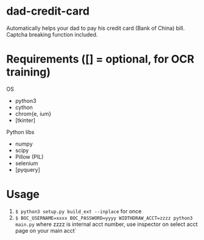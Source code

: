 # dad-credit-card
Automatically helps your dad to pay his credit card (Bank of China) bill. Captcha breaking function included.

# Requirements ([] = optional, for OCR training) 
OS
- python3
- cython
- chrom{e, ium}
- [tkinter]

Python libs
- numpy
- scipy
- Pillow (PIL)
- selenium
- [pyquery]

# Usage
1. `$ python3 setup.py build_ext --inplace` for once
2. `$ BOC_USERNAME=xxxx BOC_PASSWORD=yyyy WIDTHDRAW_ACCT=zzzz python3 main.py`
where zzzz is internal acct number, use inspector on select acct page on your main acct`
